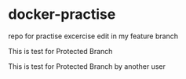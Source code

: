 # docker-practise
repo for practise excercise
edit in my feature branch


This is test for Protected Branch

This is test for Protected Branch by another user
